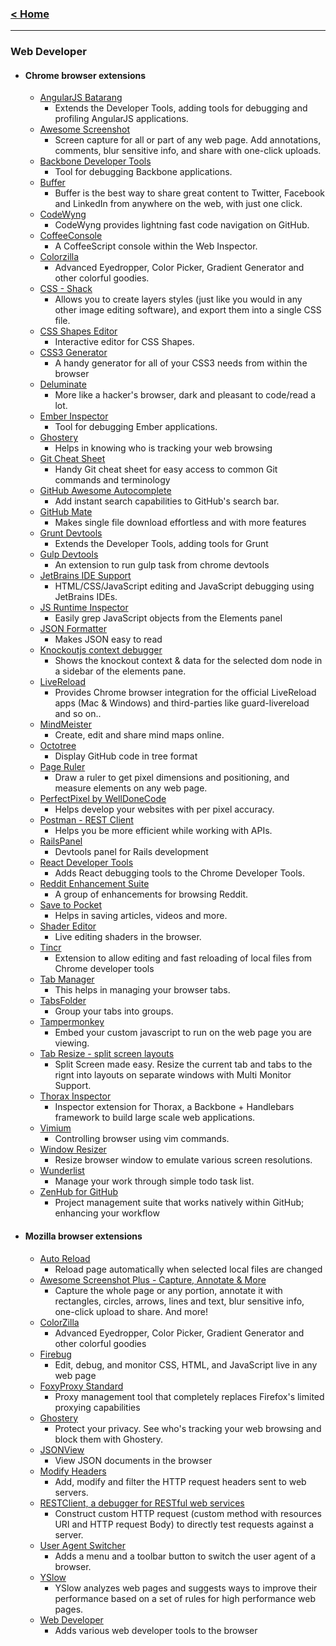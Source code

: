 ### [< Home](https://github.com/vamshisuram/awesome-browser-extensions)
---

### Web Developer

* #### Chrome browser extensions

    * [AngularJS Batarang](https://chrome.google.com/webstore/detail/angularjs-batarang/ighdmehidhipcmcojjgiloacoafjmpfk)
      * Extends the Developer Tools, adding tools for debugging and profiling AngularJS applications.
    * [Awesome Screenshot](https://chrome.google.com/webstore/detail/awesome-screenshot-screen/alelhddbbhepgpmgidjdcjakblofbmce)
      * Screen capture for all or part of any web page. Add annotations, comments, blur sensitive info, and share with one-click uploads.
    * [Backbone Developer Tools](https://github.com/spect88/backbone-devtools)
      * Tool for debugging Backbone applications.
    * [Buffer](https://chrome.google.com/webstore/detail/buffer/noojglkidnpfjbincgijbaiedldjfbhh)
      * Buffer is the best way to share great content to Twitter, Facebook and LinkedIn from anywhere on the web, with just one click.
    * [CodeWyng](https://chrome.google.com/webstore/detail/codewyng/njkkfaliiinmkcckepjdmgbmjljfdeee)
      * CodeWyng provides lightning fast code navigation on GitHub.
    * [CoffeeConsole](https://chrome.google.com/webstore/detail/coffeeconsole/ladbkfdlnaibelfidknofapbbdlhadfp)
      * A CoffeeScript console within the Web Inspector.
    * [Colorzilla](https://chrome.google.com/webstore/detail/colorzilla/bhlhnicpbhignbdhedgjhgdocnmhomnp)
      * Advanced Eyedropper, Color Picker, Gradient Generator and other colorful goodies.
    * [CSS - Shack](https://chrome.google.com/webstore/detail/css-shack/geiccgjkigajaicecnhdokggninehdlp)
      * Allows you to create layers styles (just like you would in any other image editing software), and export them into a single CSS file.
    * [CSS Shapes Editor](https://chrome.google.com/webstore/detail/css-shapes-editor/nenndldnbcncjmeacmnondmkkfedmgmp)
      * Interactive editor for CSS Shapes.
    * [CSS3 Generator](https://chrome.google.com/webstore/detail/css3-generator/dmlgmehijaodgkkooghkknjjkddahmej)
      * A handy generator for all of your CSS3 needs from within the browser
    * [Deluminate](https://chrome.google.com/webstore/detail/deluminate/iebboopaeangfpceklajfohhbpkkfiaa)
      * More like a hacker's browser, dark and pleasant to code/read a lot.
    * [Ember Inspector](https://chrome.google.com/webstore/detail/ember-inspector/bmdblncegkenkacieihfhpjfppoconhi)
      * Tool for debugging Ember applications.
    * [Ghostery](https://chrome.google.com/webstore/detail/ghostery/mlomiejdfkolichcflejclcbmpeaniij)
      * Helps in knowing who is tracking your web browsing
    * [Git Cheat Sheet](https://chrome.google.com/webstore/detail/git-cheat-sheet/mjdmgoiobnbkfcfjcceaodlcodhpokgn)
      * Handy Git cheat sheet for easy access to common Git commands and terminology
    * [GitHub Awesome Autocomplete](https://chrome.google.com/webstore/detail/github-awesome-autocomple/djkfdjpoelphhdclfjhnffmnlnoknfnd)
      * Add instant search capabilities to GitHub's search bar.
    * [GitHub Mate](https://chrome.google.com/webstore/detail/github-mate/baggcehellihkglakjnmnhpnjmkbmpkf)
      * Makes single file download effortless and with more features
    * [Grunt Devtools](https://chrome.google.com/webstore/detail/grunt-devtools/fbiodiodggnlakggeeckkjccjhhjndnb?hl=en)
      * Extends the Developer Tools, adding tools for Grunt
    * [Gulp Devtools](https://chrome.google.com/webstore/detail/gulp-devtools/ojpmgjhofceebfifeajnjojpokebkkji)
      * An extension to run gulp task from chrome devtools
    * [JetBrains IDE Support](https://chrome.google.com/webstore/detail/jetbrains-ide-support/hmhgeddbohgjknpmjagkdomcpobmllji)
      * HTML/CSS/JavaScript editing and JavaScript debugging using JetBrains IDEs.
    * [JS Runtime Inspector](https://chrome.google.com/webstore/detail/js-runtime-inspector/iilpjebedgohcmlffhnkhbjhabkdhfmn/related)
      * Easily grep JavaScript objects from the Elements panel
    * [JSON Formatter](https://chrome.google.com/webstore/detail/json-formatter/bcjindcccaagfpapjjmafapmmgkkhgoa)
      * Makes JSON easy to read
    * [Knockoutjs context debugger](https://chrome.google.com/webstore/detail/knockoutjs-context-debugg/oddcpmchholgcjgjdnfjmildmlielhof)
      * Shows the knockout context & data for the selected dom node in a sidebar of the elements pane.
    * [LiveReload](https://chrome.google.com/webstore/detail/livereload/jnihajbhpnppcggbcgedagnkighmdlei?hl=en)
      * Provides Chrome browser integration for the official LiveReload apps (Mac & Windows) and third-parties like guard-livereload and so on..
    * [MindMeister](https://chrome.google.com/webstore/detail/mindmeister/bdehgigffdnkjpaindemkaniebfaepjm)
      * Create, edit and share mind maps online.
    * [Octotree](https://chrome.google.com/webstore/detail/octotree/bkhaagjahfmjljalopjnoealnfndnagc)
      * Display GitHub code in tree format
    * [Page Ruler](https://chrome.google.com/webstore/detail/page-ruler/jlpkojjdgbllmedoapgfodplfhcbnbpn)
      * Draw a ruler to get pixel dimensions and positioning, and measure elements on any web page.
    * [PerfectPixel by WellDoneCode](https://chrome.google.com/webstore/detail/perfectpixel-by-welldonec/dkaagdgjmgdmbnecmcefdhjekcoceebi)
      * Helps develop your websites with per pixel accuracy.
    * [Postman - REST Client](https://chrome.google.com/webstore/detail/postman-rest-client/fdmmgilgnpjigdojojpjoooidkmcomcm?hl=en)
      * Helps you be more efficient while working with APIs.
    * [RailsPanel](https://chrome.google.com/webstore/detail/railspanel/gjpfobpafnhjhbajcjgccbbdofdckggg)
      * Devtools panel for Rails development
    * [React Developer Tools](https://chrome.google.com/webstore/detail/react-developer-tools/fmkadmapgofadopljbjfkapdkoienihi)
      * Adds React debugging tools to the Chrome Developer Tools.
    * [Reddit Enhancement Suite](https://chrome.google.com/webstore/detail/reddit-enhancement-suite/kbmfpngjjgdllneeigpgjifpgocmfgmb)
      * A group of enhancements for browsing Reddit.
    * [Save to Pocket](https://chrome.google.com/webstore/detail/save-to-pocket/niloccemoadcdkdjlinkgdfekeahmflj)
      * Helps in saving articles, videos and more.
    * [Shader Editor](https://chrome.google.com/webstore/detail/shader-editor/ggeaidddejpbakgafapihjbgdlbbbpob)
      * Live editing shaders in the browser.
    * [Tincr](https://chrome.google.com/webstore/detail/tincr/lfjbhpnjiajjgnjganiaggebdhhpnbih/details)
      * Extension to allow editing and fast reloading of local files from Chrome developer tools
    * [Tab Manager](https://chrome.google.com/webstore/detail/tab-manager/coonecdghnepgiblpccbbihiahajndda)
      * This helps in managing your browser tabs.
    * [TabsFolder](https://chrome.google.com/webstore/detail/tabsfolder/pdfepgdcmifhbmldcofnkmnbabamjdnm)
      * Group your tabs into groups.
    * [Tampermonkey](https://chrome.google.com/webstore/detail/tampermonkey/dhdgffkkebhmkfjojejmpbldmpobfkfo)
      * Embed your custom javascript to run on the web page you are viewing.
    * [Tab Resize - split screen layouts](https://chrome.google.com/webstore/detail/tab-resize-split-screen-l/bkpenclhmiealbebdopglffmfdiilejc)
      * Split Screen made easy. Resize the current tab and tabs to the rignt into layouts on separate windows with Multi Monitor Support.
    * [Thorax Inspector](https://chrome.google.com/webstore/detail/thorax-inspector/poioalbefcopgeaeaadelomciijaondk)
      * Inspector extension for Thorax, a Backbone + Handlebars framework to build large scale web applications.
    * [Vimium](https://chrome.google.com/webstore/detail/vimium/dbepggeogbaibhgnhhndojpepiihcmeb)
      * Controlling browser using vim commands.
    * [Window Resizer](https://chrome.google.com/webstore/detail/window-resizer/kkelicaakdanhinjdeammmilcgefonfh)
      * Resize browser window to emulate various screen resolutions.
    * [Wunderlist](https://chrome.google.com/webstore/detail/wunderlist-to-do-and-task/fjliknjliaohjgjajlgolhijphojjdkc)
      * Manage your work through simple todo task list.
    * [ZenHub for GitHub](https://chrome.google.com/webstore/detail/zenhub-for-github/ogcgkffhplmphkaahpmffcafajaocjbd)
      * Project management suite that works natively within GitHub; enhancing your workflow


* #### Mozilla browser extensions

    * [Auto Reload](https://addons.mozilla.org/en-US/firefox/addon/auto-reload/?src=cb-dl-users)
      * Reload page automatically when selected local files are changed
    * [Awesome Screenshot Plus - Capture, Annotate & More](https://addons.mozilla.org/en-US/firefox/addon/awesome-screenshot-capture-/?src=cb-dl-users)
      * Capture the whole page or any portion, annotate it with rectangles, circles, arrows, lines and text, blur sensitive info, one-click upload to share. And more!
    * [ColorZilla](https://addons.mozilla.org/en-US/firefox/addon/colorzilla/?src=cb-dl-users)
      * Advanced Eyedropper, Color Picker, Gradient Generator and other colorful goodies
    * [Firebug](https://addons.mozilla.org/en-US/firefox/addon/firebug/?src=cb-dl-users)
      * Edit, debug, and monitor CSS, HTML, and JavaScript live in any web page
    * [FoxyProxy Standard](https://addons.mozilla.org/en-US/firefox/addon/foxyproxy-standard/?src=cb-dl-users)
      * Proxy management tool that completely replaces Firefox's limited proxying capabilities
    * [Ghostery](https://addons.mozilla.org/en-US/firefox/addon/ghostery/?src=cb-dl-users)
      * Protect your privacy. See who's tracking your web browsing and block them with Ghostery.
    * [JSONView](https://addons.mozilla.org/en-US/firefox/addon/jsonview/?src=cb-dl-users)
      * View JSON documents in the browser
    * [Modify Headers](https://addons.mozilla.org/en-US/firefox/addon/modify-headers/?src=cb-dl-users)
      * Add, modify and filter the HTTP request headers sent to web servers.
    * [RESTClient, a debugger for RESTful web services](https://addons.mozilla.org/en-US/firefox/addon/restclient/?src=cb-dl-users)
      * Construct custom HTTP request (custom method with resources URI and HTTP request Body) to directly test requests against a server.
    * [User Agent Switcher](https://addons.mozilla.org/en-US/firefox/addon/user-agent-switcher/?src=cb-dl-users)
      * Adds a menu and a toolbar button to switch the user agent of a browser.
    * [YSlow](https://addons.mozilla.org/en-US/firefox/addon/yslow/?src=cb-dl-users)
      * YSlow analyzes web pages and suggests ways to improve their performance based on a set of rules for high performance web pages.
    * [Web Developer](https://addons.mozilla.org/en-us/firefox/addon/web-developer/)
      * Adds various web developer tools to the browser




